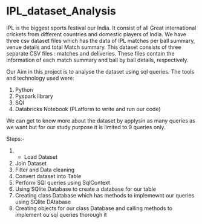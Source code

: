 # IPL_dataset_Analysis
IPL is the biggest sports festival our India. It consist of all Great international crickets from different countries and domestic players of India. We have three csv dataset files which has the data of IPL matches per ball summary, venue details and total Match summary. This dataset consists of three separate CSV files : matches and deliveries. These files contain the information of each match summary and ball by ball details, respectively. 

Our Aim in this project is to analyse the dataset using sql queries. The tools and technology used were:

1) Python
2) Pyspark library
3) SQl
4) Databricks Notebook (PLatform to write and run our code)

We can get to know more about the dataset by applysin as many queries as we want but for our study purpose it is limited to 9 queries only.


Steps:-
1) - Load Dataset
2) Join Dataset
3) Filter and Data cleaning
4) Convert dataset into Table
5) Perform SQl queries using SqlContext 
6) Using SQlite Database to create a database for our table
7) Creating class Database which has methods to implemewnt our queries using SQlite DAtabase
8) Creating objects for our class Database and calling methods to implement ou sql queries thorough it
